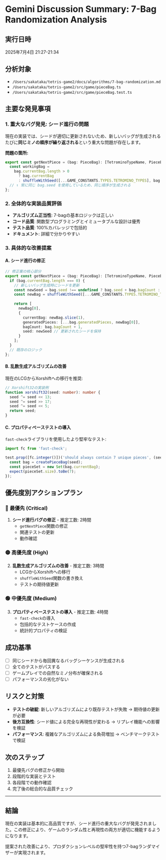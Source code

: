 # Gemini Discussion Summary: 7-Bag Randomization Analysis

## 実行日時
2025年7月4日 21:27-21:34

## 分析対象
- `/Users/sakataka/tetris-game2/docs/algorithms/7-bag-randomization.md`
- `/Users/sakataka/tetris-game2/src/game/pieceBag.ts`
- `/Users/sakataka/tetris-game2/src/game/pieceBag.test.ts`

## 主要な発見事項

### 1. **重大なバグ発見: シード進行の問題**
現在の実装では、シードが適切に更新されないため、新しいバッグが生成されるたびに**同じミノの順序が繰り返される**という重大な問題が存在します。

**問題の箇所:**
```typescript
export const getNextPiece = (bag: PieceBag): [TetrominoTypeName, PieceBag] => {
  const workingBag =
    bag.currentBag.length > 0
      ? bag.currentBag
      : shuffleWithSeed([...GAME_CONSTANTS.TYPES.TETROMINO_TYPES], bag.seed);
  // ↑ 常に同じ bag.seed を使用しているため、同じ順序が生成される
};
```

### 2. **全体的な実装品質評価**
- **アルゴリズム正当性**: 7-bagの基本ロジックは正しい
- **コード品質**: 関数型プログラミングとイミュータブルな設計は優秀
- **テスト品質**: 100%カバレッジで包括的
- **ドキュメント**: 詳細で分かりやすい

### 3. **具体的な改善提案**

#### A. シード進行の修正
```typescript
// 修正案の核心部分
export const getNextPiece = (bag: PieceBag): [TetrominoTypeName, PieceBag] => {
  if (bag.currentBag.length === 0) {
    // 新しいバッグ生成時にシードを更新
    const newSeed = bag.seed !== undefined ? bag.seed + bag.bagCount : undefined;
    const newBag = shuffleWithSeed([...GAME_CONSTANTS.TYPES.TETROMINO_TYPES], newSeed);
    
    return [
      newBag[0],
      {
        currentBag: newBag.slice(1),
        generatedPieces: [...bag.generatedPieces, newBag[0]],
        bagCount: bag.bagCount + 1,
        seed: newSeed // 更新されたシードを保持
      }
    ];
  }
  // 既存のロジック
};
```

#### B. 乱数生成アルゴリズムの改善
現在のLCGからXorshiftへの移行を推奨:
```typescript
// Xorshift32の実装例
function xorshift32(seed: number): number {
  seed ^= seed << 13;
  seed ^= seed >> 17;
  seed ^= seed << 5;
  return seed;
}
```

#### C. プロパティベーステストの導入
`fast-check`ライブラリを使用したより堅牢なテスト:
```typescript
import fc from 'fast-check';

test.prop([fc.integer()])('should always contain 7 unique pieces', (seed) => {
  const bag = createPieceBag(seed);
  const pieceSet = new Set(bag.currentBag);
  expect(pieceSet.size).toBe(7);
});
```

## 優先度別アクションプラン

### 🔴 **最優先 (Critical)**
1. **シード進行バグの修正** - 推定工数: 2時間
   - `getNextPiece`関数の修正
   - 関連テストの更新
   - 動作確認

### 🟡 **高優先度 (High)**
2. **乱数生成アルゴリズムの改善** - 推定工数: 3時間
   - LCGからXorshiftへの移行
   - `shuffleWithSeed`関数の書き換え
   - テストの期待値更新

### 🟢 **中優先度 (Medium)**
3. **プロパティベーステストの導入** - 推定工数: 4時間
   - `fast-check`の導入
   - 包括的なテストケースの作成
   - 統計的プロパティの検証

## 成功基準
- [ ] 同じシードから毎回異なるバッグシーケンスが生成される
- [ ] 全てのテストがパスする
- [ ] ゲームプレイでの自然なミノ分布が確保される
- [ ] パフォーマンスの劣化がない

## リスクと対策
- **テストの破綻**: 新しいアルゴリズムにより既存テストが失敗 → 期待値の更新が必要
- **後方互換性**: シード値による完全な再現性が変わる → リプレイ機能への影響を検証
- **パフォーマンス**: 複雑なアルゴリズムによる負荷増加 → ベンチマークテストで検証

## 次のステップ
1. 最優先バグの修正から開始
2. 段階的な実装とテスト
3. 各段階での動作確認
4. 完了後の総合的な品質チェック

---

## 結論
現在の実装は基本的に高品質ですが、シード進行の重大なバグが発見されました。この修正により、ゲームのランダム性と再現性の両方が適切に機能するようになります。

提案された改善により、プロダクションレベルの堅牢性を持つ7-bagランダマイザーが実現されます。